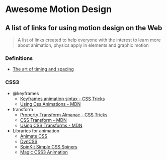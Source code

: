 # Awesome Motion Design

## A list of links for using motion design on the Web

> A list of links created to help everyone with the interest to learn more about animation, physics apply in elements and graphic motion

### Definitions
- [The art of timing and spacing](https://www.youtube.com/watch?v=KRVhtMxQWRs)

### CSS3
- @keyframes
	- [Keyframes animation sintax - CSS Tricks](https://css-tricks.com/snippets/css/keyframe-animation-syntax/)
	- [Using Css Animations - MDN](https://developer.mozilla.org/en-US/docs/Web/CSS/CSS_Animations/Using_CSS_animations)
-  transform
    - [Property Transform Almanac - CSS Tricks](https://css-tricks.com/almanac/properties/t/transform/)
    - [CSS Transform - MDN](https://developer.mozilla.org/en/docs/Web/CSS/transform)
    - [Using CSS Transforms - MDN](https://developer.mozilla.org/en-US/docs/Web/CSS/CSS_Transforms/Using_CSS_transforms)
- Libraries for animation
    - [Animate CSS](https://daneden.github.io/animate.css/)
    - [DynCSS](http://www.vittoriozaccaria.net/dyn-css/)
    - [SpinKit Simple CSS Spiners](http://tobiasahlin.com/spinkit/)
    - [Magic CSS3 Animation](http://www.minimamente.com/example/magic_animations/)
    
  